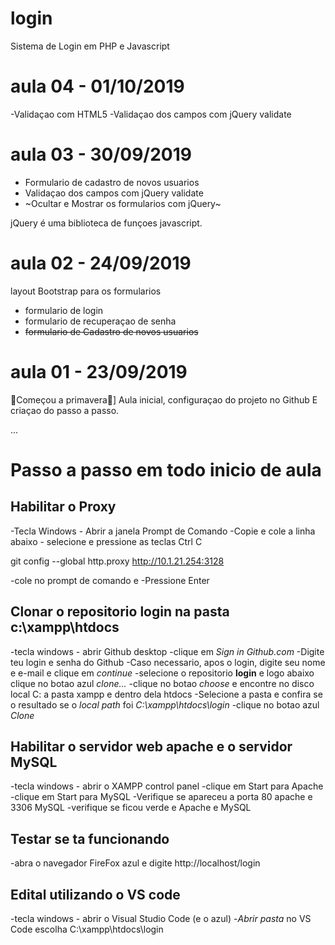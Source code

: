 # login
Sistema de Login em PHP e Javascript

# aula 04 - 01/10/2019
-Validaçao com HTML5
-Validaçao dos campos com jQuery validate

# aula 03 - 30/09/2019
- Formulario de cadastro de novos usuarios
- Validaçao dos campos com jQuery validate
- ~Ocultar e Mostrar os formularios com jQuery~


 jQuery é uma biblioteca de funçoes javascript.

# aula 02 - 24/09/2019
layout Bootstrap para os formularios
- formulario de login
- formulario de recuperaçao de senha
- ~~formulario de Cadastro de novos usuarios~~

# aula 01 - 23/09/2019
🌺Começou a primavera🌺]
Aula inicial, configuraçao do projeto no Github
E criaçao do passo a passo.

...
# Passo a passo em todo inicio de aula

## Habilitar o Proxy
-Tecla Windows - Abrir a janela Prompt de Comando
-Copie e cole a linha abaixo - selecione e pressione as teclas Ctrl C

git config --global http.proxy http://10.1.21.254:3128

-cole no prompt de comando e 
-Pressione Enter

## Clonar o repositorio **login** na pasta **c:\xampp\htdocs**
-tecla windows - abrir Github desktop
-clique em *Sign in Github.com*
-Digite teu login e senha do Github
-Caso necessario, apos o login, digite seu nome e e-mail e clique em *continue*
-selecione o repositorio **login** e logo abaixo clique no botao azul *clone...*
-clique no botao *choose* e encontre no disco local C: a pasta xampp e dentro dela htdocs
-Selecione a pasta e confira se o resultado se o *local path* foi *C:\xampp\htdocs\login*
-clique no botao azul *Clone*

## Habilitar o servidor web **apache** e o servidor **MySQL**
-tecla windows - abrir o XAMPP control panel 
-clique em Start para Apache
-clique em Start para MySQL
-Verifique se apareceu a porta 80 apache e 3306 MySQL 
-verifique se ficou verde e Apache e MySQL

## Testar se ta funcionando
-abra o navegador FireFox azul e digite http://localhost/login

## Edital utilizando o VS code
-tecla windows - abrir o Visual Studio Code (e o azul)
-*Abrir pasta* no VS Code escolha C:\xampp\htdocs\login
